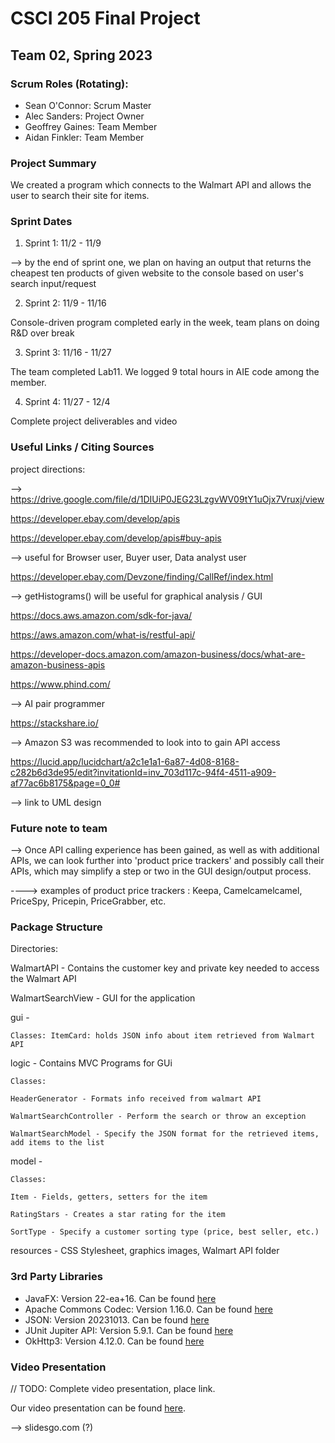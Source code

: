 # CSCI 205 Final Project
## Team 02, Spring 2023
### Scrum Roles (Rotating):
- Sean O'Connor: Scrum Master
- Alec Sanders: Project Owner
- Geoffrey Gaines: Team Member
- Aidan Finkler: Team Member
### Project Summary
We created a program which connects to the Walmart API and allows the user to search their site for items.

### Sprint Dates
1. Sprint 1: 11/2 - 11/9

--> by the end of sprint one, we plan on having an output that returns the cheapest ten products of given website to the console based on user's search input/request


2. Sprint 2: 11/9 - 11/16

Console-driven program completed early in the week, team plans on doing R&D over break

3. Sprint 3: 11/16 - 11/27

The team completed Lab11. We logged 9 total hours in AIE code among the member.

4. Sprint 4: 11/27 - 12/4

Complete project deliverables and video


### Useful Links / Citing Sources

project directions:

--> https://drive.google.com/file/d/1DIUiP0JEG23LzgvWV09tY1uOjx7Vruxj/view

https://developer.ebay.com/develop/apis

https://developer.ebay.com/develop/apis#buy-apis

--> useful for Browser user, Buyer user, Data analyst user

https://developer.ebay.com/Devzone/finding/CallRef/index.html

--> getHistograms() will be useful for graphical analysis / GUI

https://docs.aws.amazon.com/sdk-for-java/

https://aws.amazon.com/what-is/restful-api/

https://developer-docs.amazon.com/amazon-business/docs/what-are-amazon-business-apis

https://www.phind.com/

--> AI pair programmer

https://stackshare.io/

--> Amazon S3 was recommended to look into to gain API access

https://lucid.app/lucidchart/a2c1e1a1-6a87-4d08-8168-c282b6d3de95/edit?invitationId=inv_703d117c-94f4-4511-a909-af77ac6b8175&page=0_0#

--> link to UML design

### Future note to team

--> Once API calling experience has been gained, as well as with additional APIs, we can look further into 'product price trackers' and possibly call their APIs, which may simplify a step or two in the GUI design/output process. 

----> examples of product price trackers : Keepa, Camelcamelcamel, PriceSpy, Pricepin, PriceGrabber, etc.




### Package Structure
Directories:

WalmartAPI - Contains the customer key and private key needed to access the Walmart API

WalmartSearchView - GUI for the application

gui - 

    Classes: ItemCard: holds JSON info about item retrieved from Walmart API

logic - Contains MVC Programs for GUi

    Classes:

    HeaderGenerator - Formats info received from walmart API

    WalmartSearchController - Perform the search or throw an exception

    WalmartSearchModel - Specify the JSON format for the retrieved items, add items to the list

model -

    Classes:

    Item - Fields, getters, setters for the item

    RatingStars - Creates a star rating for the item

    SortType - Specify a customer sorting type (price, best seller, etc.)
    
resources - CSS Stylesheet, graphics images, Walmart API folder





### 3rd Party Libraries
- JavaFX: Version 22-ea+16. Can be found [here](https://mvnrepository.com/artifact/org.openjfx/javafx)
- Apache Commons Codec: Version 1.16.0. Can be found [here](https://mvnrepository.com/artifact/commons-codec/commons-codec)
- JSON: Version 20231013. Can be found [here](https://mvnrepository.com/artifact/org.json/json)
- JUnit Jupiter API: Version 5.9.1. Can be found [here](https://mvnrepository.com/artifact/org.junit.jupiter/junit-jupiter-api)
- OkHttp3: Version 4.12.0. Can be found [here](https://mvnrepository.com/artifact/com.squareup.okhttp3/okhttp)

### Video Presentation
// TODO: Complete video presentation, place link.

Our video presentation can be found [here](https://drive.google.com).

--> slidesgo.com (?)
